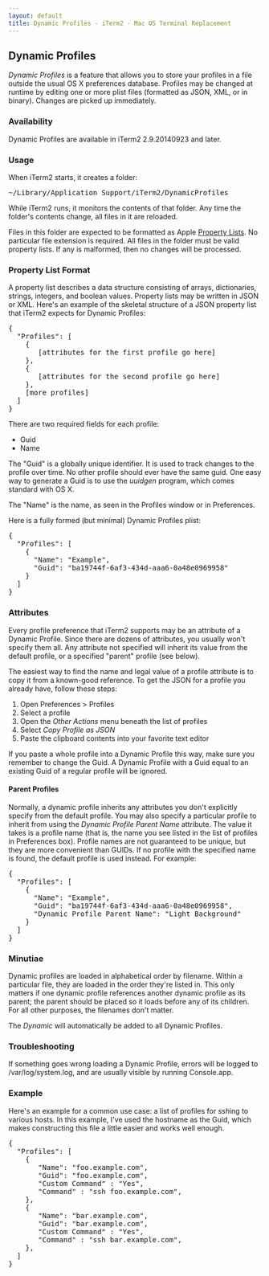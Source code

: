```yaml
---
layout: default
title: Dynamic Profiles - iTerm2 - Mac OS Terminal Replacement
---
```


## Dynamic Profiles

*Dynamic Profiles* is a feature that allows you to store your profiles in a file outside the usual OS X preferences database. Profiles may be changed at runtime by editing one or more plist files (formatted as JSON, XML, or in binary). Changes are picked up immediately.

### Availability

Dynamic Profiles are available in iTerm2 2.9.20140923 and later.

### Usage

When iTerm2 starts, it creates a folder:
<pre>
~/Library/Application Support/iTerm2/DynamicProfiles
</pre>

While iTerm2 runs, it monitors the contents of that folder. Any time the folder's contents change, all files in it are reloaded.

Files in this folder are expected to be formatted as Apple <a href="http://en.wikipedia.org/wiki/Property_list">Property Lists</a>. No particular file extension is required. All files in the folder must be valid property lists. If any is malformed, then no changes will be processed.

### Property List Format

A property list describes a data structure consisting of arrays, dictionaries, strings, integers, and boolean values. Property lists may be written in JSON or XML. Here's an example of the skeletal structure of a JSON property list that iTerm2 expects for Dynamic Profiles:

<pre>
{
  "Profiles": [
    {
       [attributes for the first profile go here]
    },
    {
       [attributes for the second profile go here]
    },
    [more profiles]
  ]
}
</pre>

There are two required fields for each profile:

  * Guid
  * Name

The "Guid" is a globally unique identifier. It is used to track changes to the profile over time. No other profile should ever have the same guid. One easy way to generate a Guid is to use the *uuidgen* program, which comes standard with OS X.

The "Name" is the name, as seen in the Profiles window or in Preferences.

Here is a fully formed (but minimal) Dynamic Profiles plist:

<pre>
{
  "Profiles": [
    {
      "Name": "Example",
      "Guid": "ba19744f-6af3-434d-aaa6-0a48e0969958"
    }
  ]
}
</pre>

### Attributes

Every profile preference that iTerm2 supports may be an attribute of a Dynamic Profile. Since there are dozens of attributes, you usually won't specify them all. Any attribute not specified will inherit its value from the default profile, or a specified "parent" profile (see below).

The easiest way to find the name and legal value of a profile attribute is to copy it from a known-good reference. To get the JSON for a profile you already have, follow these steps:

  1. Open Preferences &gt; Profiles
  2. Select a profile
  3. Open the *Other Actions* menu beneath the list of profiles
  4. Select *Copy Profile as JSON*
  5. Paste the clipboard contents into your favorite text editor

If you paste a whole profile into a Dynamic Profile this way, make sure you remember to change the Guid. A Dynamic Profile with a Guid equal to an existing Guid of a regular profile will be ignored.

#### Parent Profiles

Normally, a dynamic profile inherits any attributes you don't explicitly specify from the default profile. You may also specify a particular profile to inherit from using the <i>Dynamic Profile Parent Name</i> attribute. The value it takes is a profile name (that is, the name you see listed in the list of profiles in Preferences box). Profile names are not guaranteed to be unique, but they are more convenient than GUIDs. If no profile with the specified name is found, the default profile is used instead. For example:

<pre>
{
  "Profiles": [
    {
      "Name": "Example",
      "Guid": "ba19744f-6af3-434d-aaa6-0a48e0969958",
      "Dynamic Profile Parent Name": "Light Background"
    }
  ]
}
</pre>

### Minutiae

Dynamic profiles are loaded in alphabetical order by filename. Within a particular file, they are loaded in the order they're listed in. This only matters if one dynamic profile references another dynamic profile as its parent; the parent should be placed so it loads before any of its children. For all other purposes, the filenames don't matter.

The *Dynamic* will automatically be added to all Dynamic Profiles.

### Troubleshooting

If something goes wrong loading a Dynamic Profile, errors will be logged to /var/log/system.log, and are usually visible by running Console.app.

### Example

Here's an example for a common use case: a list of profiles for *ssh*ing to various hosts. In this example, I've used the hostname as the Guid, which makes constructing this file a little easier and works well enough.

<pre>
{
  "Profiles": [
    {
       "Name": "foo.example.com",
       "Guid": "foo.example.com",
       "Custom Command" : "Yes",
       "Command" : "ssh foo.example.com",
    },
    {
       "Name": "bar.example.com",
       "Guid": "bar.example.com",
       "Custom Command" : "Yes",
       "Command" : "ssh bar.example.com",
    },
  ]
}
</pre>

